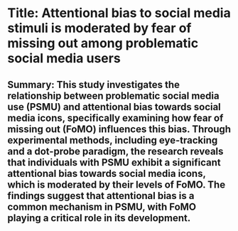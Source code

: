 # Title: Attentional bias to social media stimuli is moderated by fear of missing out among problematic social media users

## Summary: This study investigates the relationship between problematic social media use (PSMU) and attentional bias towards social media icons, specifically examining how fear of missing out (FoMO) influences this bias. Through experimental methods, including eye-tracking and a dot-probe paradigm, the research reveals that individuals with PSMU exhibit a significant attentional bias towards social media icons, which is moderated by their levels of FoMO. The findings suggest that attentional bias is a common mechanism in PSMU, with FoMO playing a critical role in its development.